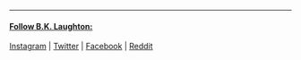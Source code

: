 
---
#### [Follow B.K. Laughton:](http://bklaughton.com) 
[Instagram](http://instagram.com/B.K.Laughton) | [Twitter](http://twitter.com/bklaughton) | [Facebook](https://www.facebook.com/BK-Laughton-607374252750161/) | [Reddit](http://reddit.com/r/ArchDuke)
